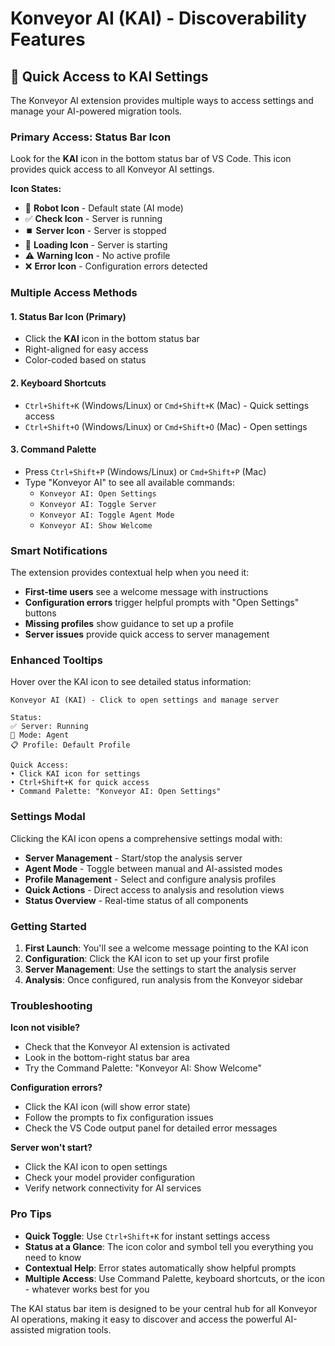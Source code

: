 # Konveyor AI (KAI) - Discoverability Features

## 🎯 Quick Access to KAI Settings

The Konveyor AI extension provides multiple ways to access settings and manage your AI-powered migration tools.

### Primary Access: Status Bar Icon

Look for the **KAI** icon in the bottom status bar of VS Code. This icon provides quick access to all Konveyor AI settings.

**Icon States:**

- 🤖 **Robot Icon** - Default state (AI mode)
- ✅ **Check Icon** - Server is running
- ⏹️ **Server Icon** - Server is stopped
- 🔄 **Loading Icon** - Server is starting
- ⚠️ **Warning Icon** - No active profile
- ❌ **Error Icon** - Configuration errors detected

### Multiple Access Methods

#### 1. **Status Bar Icon** (Primary)

- Click the **KAI** icon in the bottom status bar
- Right-aligned for easy access
- Color-coded based on status

#### 2. **Keyboard Shortcuts**

- `Ctrl+Shift+K` (Windows/Linux) or `Cmd+Shift+K` (Mac) - Quick settings access
- `Ctrl+Shift+O` (Windows/Linux) or `Cmd+Shift+O` (Mac) - Open settings

#### 3. **Command Palette**

- Press `Ctrl+Shift+P` (Windows/Linux) or `Cmd+Shift+P` (Mac)
- Type "Konveyor AI" to see all available commands:
  - `Konveyor AI: Open Settings`
  - `Konveyor AI: Toggle Server`
  - `Konveyor AI: Toggle Agent Mode`
  - `Konveyor AI: Show Welcome`

### Smart Notifications

The extension provides contextual help when you need it:

- **First-time users** see a welcome message with instructions
- **Configuration errors** trigger helpful prompts with "Open Settings" buttons
- **Missing profiles** show guidance to set up a profile
- **Server issues** provide quick access to server management

### Enhanced Tooltips

Hover over the KAI icon to see detailed status information:

```
Konveyor AI (KAI) - Click to open settings and manage server

Status:
✅ Server: Running
🤖 Mode: Agent
📋 Profile: Default Profile

Quick Access:
• Click KAI icon for settings
• Ctrl+Shift+K for quick access
• Command Palette: "Konveyor AI: Open Settings"
```

### Settings Modal

Clicking the KAI icon opens a comprehensive settings modal with:

- **Server Management** - Start/stop the analysis server
- **Agent Mode** - Toggle between manual and AI-assisted modes
- **Profile Management** - Select and configure analysis profiles
- **Quick Actions** - Direct access to analysis and resolution views
- **Status Overview** - Real-time status of all components

### Getting Started

1. **First Launch**: You'll see a welcome message pointing to the KAI icon
2. **Configuration**: Click the KAI icon to set up your first profile
3. **Server Management**: Use the settings to start the analysis server
4. **Analysis**: Once configured, run analysis from the Konveyor sidebar

### Troubleshooting

**Icon not visible?**

- Check that the Konveyor AI extension is activated
- Look in the bottom-right status bar area
- Try the Command Palette: "Konveyor AI: Show Welcome"

**Configuration errors?**

- Click the KAI icon (will show error state)
- Follow the prompts to fix configuration issues
- Check the VS Code output panel for detailed error messages

**Server won't start?**

- Click the KAI icon to open settings
- Check your model provider configuration
- Verify network connectivity for AI services

### Pro Tips

- **Quick Toggle**: Use `Ctrl+Shift+K` for instant settings access
- **Status at a Glance**: The icon color and symbol tell you everything you need to know
- **Contextual Help**: Error states automatically show helpful prompts
- **Multiple Access**: Use Command Palette, keyboard shortcuts, or the icon - whatever works best for you

The KAI status bar item is designed to be your central hub for all Konveyor AI operations, making it easy to discover and access the powerful AI-assisted migration tools.

